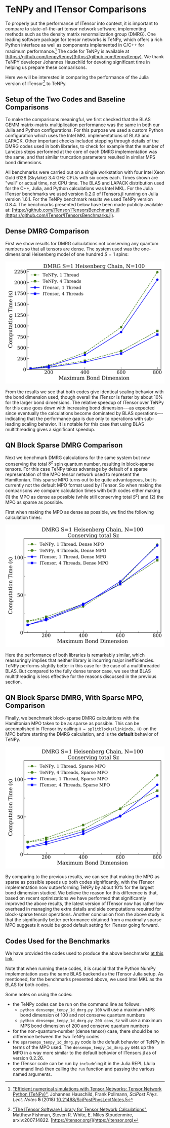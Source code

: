 # TeNPy and ITensor Comparisons

To properly put the performance of ITensor into context, it is important to compare
to state-of-the-art tensor network software, implementing methods such as the
density matrix renormalization group (DMRG). One leading software package
for tensor networks is TeNPy, which offers a rich Python interface as well as components
implemented in C/C++ for maximum performance.[^TeNPy] The code for TeNPy is available
at [https://github.com/tenpy/tenpy](https://github.com/tenpy/tenpy). We thank TeNPY developer Johannes Hauschild for devoting significant time in helping us prepare these comparisons. 

[^TeNPy]: ["Efficient numerical simulations with Tensor Networks: Tensor Network Python (TeNPy)"](https://scipost.org/10.21468/SciPostPhysLectNotes.5), Johannes Hauschild, Frank Pollmann, _SciPost Phys. Lect. Notes_ **5** (2018) [10.21468/SciPostPhysLectNotes.5](https://scipost.org/10.21468/SciPostPhysLectNotes.5) 

Here we will be interested in comparing the performance of the Julia version of ITensor[^ITensor]
to TeNPy.

[^ITensor]: ["The ITensor Software Library for Tensor Network Calculations"](https://arxiv.org/abs/2007.14822), Matthew Fishman, Steven R. White, E. Miles Stoudenmire, arxiv:2007.14822. [https://itensor.org/](https://itensor.org)

## Setup of the Two Codes and Baseline Comparisons

To make the comparisons meaningful, we first checked that the BLAS GEMM matrix-matrix multiplication performance was the same in both our Julia and Python configurations. For this purpose we used a custom Python configuration which uses the Intel MKL implementations of BLAS and LAPACK. Other important checks included stepping through details of the DMRG codes used in both libraries, to check for example that the number of Lanczos steps performed at the core of each DMRG implementation was the same, and that similar truncation parameters resulted in similar MPS bond dimensions.

All benchmarks were carried out on a single workstation with four Intel Xeon Gold 6128 (Skylake) 3.4 GHz CPUs with six cores each. Times shown are "wall" or actual time, not CPU time.
The BLAS and LAPACK distribution used for the C++, Julia, and Python calculations was Intel MKL.
For the Julia ITensor benchmarks we used version 0.2.0 of ITensors.jl running on Julia version 1.6.1.
For the TeNPy benchmark results we used TeNPy version 0.8.4.
The benchmarks presented below have been made publicly available at:
[https://github.com/ITensor/ITensorsBenchmarks.jl](https://github.com/ITensor/ITensorsBenchmarks.jl).


## Dense DMRG Comparison

First we show results for DMRG calculations not conserving any quantum numbers so that all tensors are dense. The system used was the one-dimensional Heisenberg model of one hundred $S=1$ spins:

![](tenpy_dmrg_1d_compare.png)

From the results we see that both codes give identical scaling behavior with the bond dimension used, though overall the ITensor is faster by about $10\%$ for the larger bond dimensions. The relative speedup of ITensor over TeNPy for this case goes down with increasing bond dimension---as expected since eventually the calculations become dominated by BLAS operations---indicating that the performance gap is due only to operations with sub-leading scaling behavior. It is notable for this case that using BLAS multithreading gives a significant speedup.

## QN Block Sparse DMRG Comparison

Next we benchmark DMRG calculations for the same system but now conserving the total $S^z$ spin quantum number, resulting in block-sparse tensors. For this case TeNPy takes advantage by default of a sparse representation of the MPO tensor network used to represent the Hamiltonian. This sparse MPO turns out to be quite advantageous, but is currently not the default MPO format used by ITensor. So when making the comparisons we compare calculation times with both codes either making (1) the MPO as dense as possible (while still conserving total $S^z$) and (2) the MPO as sparse as possible. 

First when making the MPO as dense as possible, we find the following calculation times:

![](tenpy_dmrg_1d_qn_densempo.png)

Here the performance of both libraries is remarkably similar, which reassuringly implies that neither library is incurring major inefficiencies. TeNPy performs slightly better in this case for the case of a multithreaded BLAS. But compared to the fully dense tensor case, we see that BLAS multithreading is less effective for the reasons discussed in the previous section.

## QN Block Sparse DMRG, With Sparse MPO, Comparison

Finally, we benchmark block-sparse DMRG calculations with the Hamiltonian MPO taken to be as sparse as possible. This can be accomplished in ITensor by calling 
`H = splitblocks(linkinds, H)` on the MPO before starting the DMRG calculation, and is the **default** behavior of TeNPy. 

![](tenpy_dmrg_1d_qn_sparsecompare.png)

By comparing to the previous results, we can see that making the MPO as sparse as possible speeds up both codes significantly, with the ITensor implementation now outperforming TeNPy by about $10\%$ for the largest bond dimension studied. We believe the reason for this difference is that, based on recent optimizations we have performed that significantly improved the above results, the latest version of ITensor now has rather low overhead in managing the extra details and side computations required for block-sparse tensor operations. 
Another conclusion from the above study is that the significantly better performance obtained from a maximally sparse MPO suggests it would be good default setting for ITensor going forward.

## Codes Used for the Benchmarks

We have provided the codes used to produce the above benchmarks [at this link](https://github.com/ITensor/ITensorsBenchmarks.jl/tree/main/src/tenpy_itensor_comparisons).

Note that when running these codes, it is crucial that the Python NumPy implementation uses the same BLAS backend as the ITensor Julia setup. As mentioned, for the benchmarks presented above, we used Intel MKL as the BLAS for both codes.

Some notes on using the codes:
- the TeNPy codes can be run on the command line as follows: 
    * `python densempo_tenpy_1d_dmrg.py 100` will use a maximum MPS bond dimension of 100 and not conserve quantum numbers
    * `python densempo_tenpy_1d_dmrg.py 200 cons_Sz` will use a maximum MPS bond dimension of 200 and conserve quantum numbers
- for the non-quantum-number (dense tensor) case, there should be no difference between the two TeNPy codes
- the `sparsempo_tenpy_1d_dmrg.py` code is the default behavior of TeNPy in terms of the MPO used. The `densempo_tenpy_1d_dmrg.py` sets up the MPO in a way more similar to the default behavior of ITensors.jl as of version 0.2.26.
- the ITensor code can be run by `include`'ing it in the Julia REPL (Julia command line) then calling the `run` function and passing the various named arguments.



